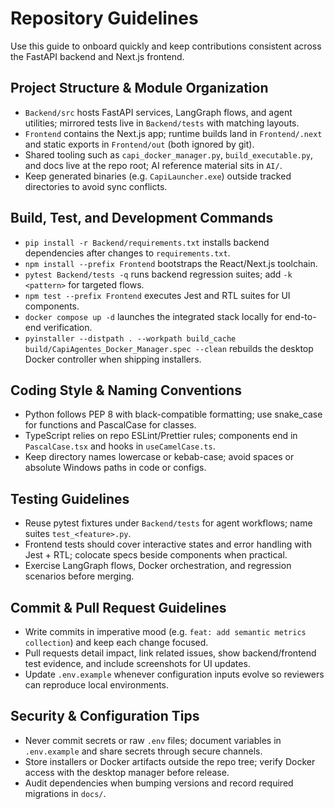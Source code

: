 # Repository Guidelines

Use this guide to onboard quickly and keep contributions consistent across the FastAPI backend and Next.js frontend.

## Project Structure & Module Organization
- `Backend/src` hosts FastAPI services, LangGraph flows, and agent utilities; mirrored tests live in `Backend/tests` with matching layouts.
- `Frontend` contains the Next.js app; runtime builds land in `Frontend/.next` and static exports in `Frontend/out` (both ignored by git).
- Shared tooling such as `capi_docker_manager.py`, `build_executable.py`, and docs live at the repo root; AI reference material sits in `AI/`.
- Keep generated binaries (e.g. `CapiLauncher.exe`) outside tracked directories to avoid sync conflicts.

## Build, Test, and Development Commands
- `pip install -r Backend/requirements.txt` installs backend dependencies after changes to `requirements.txt`.
- `npm install --prefix Frontend` bootstraps the React/Next.js toolchain.
- `pytest Backend/tests -q` runs backend regression suites; add `-k <pattern>` for targeted flows.
- `npm test --prefix Frontend` executes Jest and RTL suites for UI components.
- `docker compose up -d` launches the integrated stack locally for end-to-end verification.
- `pyinstaller --distpath . --workpath build_cache build/CapiAgentes_Docker_Manager.spec --clean` rebuilds the desktop Docker controller when shipping installers.

## Coding Style & Naming Conventions
- Python follows PEP 8 with black-compatible formatting; use snake_case for functions and PascalCase for classes.
- TypeScript relies on repo ESLint/Prettier rules; components end in `PascalCase.tsx` and hooks in `useCamelCase.ts`.
- Keep directory names lowercase or kebab-case; avoid spaces or absolute Windows paths in code or configs.

## Testing Guidelines
- Reuse pytest fixtures under `Backend/tests` for agent workflows; name suites `test_<feature>.py`.
- Frontend tests should cover interactive states and error handling with Jest + RTL; colocate specs beside components when practical.
- Exercise LangGraph flows, Docker orchestration, and regression scenarios before merging.

## Commit & Pull Request Guidelines
- Write commits in imperative mood (e.g. `feat: add semantic metrics collection`) and keep each change focused.
- Pull requests detail impact, link related issues, show backend/frontend test evidence, and include screenshots for UI updates.
- Update `.env.example` whenever configuration inputs evolve so reviewers can reproduce local environments.

## Security & Configuration Tips
- Never commit secrets or raw `.env` files; document variables in `.env.example` and share secrets through secure channels.
- Store installers or Docker artifacts outside the repo tree; verify Docker access with the desktop manager before release.
- Audit dependencies when bumping versions and record required migrations in `docs/`.
